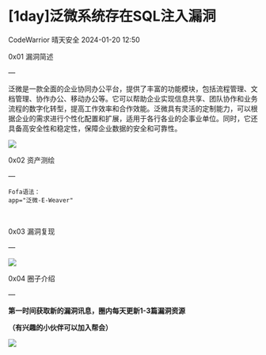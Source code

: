 #  [1day]泛微系统存在SQL注入漏洞   
CodeWarrior  晴天安全   2024-01-20 12:50  
  
0x01 漏洞简述  
  
—  
  
  
泛微是一款全面的企业协同办公平台，提供了丰富的功能模块，包括流程管理、文档管理、协作办公、移动办公等。它可以帮助企业实现信息共享、团队协作和业务流程的数字化转型，提高工作效率和合作效能。泛微具有灵活的定制能力，可以根据企业的需求进行个性化配置和扩展，适用于各行各业的企事业单位。同时，它还具备高安全性和稳定性，保障企业数据的安全和可靠性。  
  
![](https://mmbiz.qpic.cn/sz_mmbiz_png/zbOc7jUKdjJLryLiaYjibppPCphJzCxcYTAO56icOW5y1FmrKLHLpHC1c3T0jIkZ2V9s4YjYT1VEkpPsD1KCjpYxA/640?wx_fmt=png&from=appmsg "")  
  
0x02 资产测绘  
  
—  
```
Fofa语法：
app="泛微-E-Weaver"
```  
  
                           
  
0x03 漏洞复现  
  
—  
  
![](https://mmbiz.qpic.cn/sz_mmbiz_png/zbOc7jUKdjJLryLiaYjibppPCphJzCxcYTPUvCHQfbofX568UwHM4Q6Wl9tbicvS3lhC1hwUfUVzh98uSeUvPJPeQ/640?wx_fmt=png&from=appmsg "")  
  
  
0x04 圈子介绍  
  
—  
  
**第一时间获取新的漏洞讯息，圈内每天更新1-3篇漏洞资源**  
  
**（有兴趣的小伙伴可以加入帮会）**  
  
![](https://mmbiz.qpic.cn/sz_mmbiz_png/zbOc7jUKdjJLryLiaYjibppPCphJzCxcYTDtvTkzlh7ngZugZVzIDyibZicqSUTnibK03rDbs5rrhQFvLSZ9GSNhRIQ/640?wx_fmt=png&from=appmsg "")  
  
  
  
  

